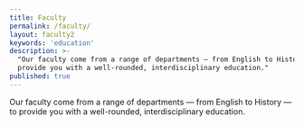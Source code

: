 ```yaml
---
title: Faculty
permalink: /faculty/
layout: faculty2
keywords: 'education'
description: >-
  "Our faculty come from a range of departments — from English to History — to
  provide you with a well-rounded, interdisciplinary education."
published: true
---
```

Our faculty come from a range of departments — from English to History — to
provide you with a well-rounded, interdisciplinary education.
